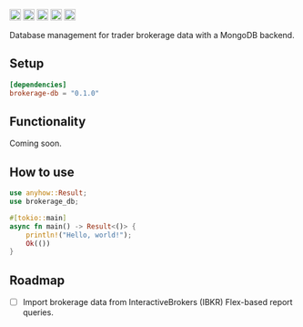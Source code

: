 [<img alt="github" src="https://img.shields.io/badge/github-tfiala/brokerage-db?style=for-the-badge&labelColor=555555&logo=github" height="20">](https://github.com/tfiala/brokerage-db)
[<img alt="crates.io" src="https://img.shields.io/crates/v/brokerage-db.svg?style=for-the-badge&color=fc8d62&logo=rust" height="20">](https://crates.io/crates/brokerage-db)
[<img alt="docs.rs" src="https://img.shields.io/badge/docs.rs-66c2a5?style=for-the-badge&labelColor=555555&logoColor=white&logo=docs.rs" height="20">](https://docs.rs/brokerage-db/latest/brokerage-db)
[<img alt="build status" src="https://img.shields.io/github/actions/workflow/status/tfiala/brokerage-db/rust.yml?branch=main&style=for-the-badge" height="20">](https://github.com/tfiala/brokerage-db/actions/workflows/rust.yml)
[<img alt="codecov.io" src="https://img.shields.io/codecov/c/github/tfiala/tfiala-mongodb-migrator?style=for-the-badge" height="20">](https://codecov.io/gh/tfiala/brokerage-db)

Database management for trader brokerage data with a MongoDB backend.


## Setup

```toml
[dependencies]
brokerage-db = "0.1.0"
```

## Functionality

Coming soon.

## How to use

```rust
use anyhow::Result;
use brokerage_db;

#[tokio::main]
async fn main() -> Result<()> {
    println!("Hello, world!");
    Ok(())
}
```

## Roadmap

* [ ] Import brokerage data from InteractiveBrokers (IBKR) Flex-based report queries.
